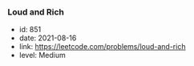 ### Loud and Rich

* id: 851
* date: 2021-08-16
* link: https://leetcode.com/problems/loud-and-rich
* level: Medium
